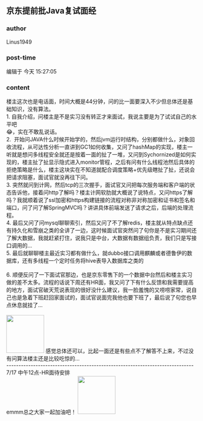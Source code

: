 ## 京东提前批Java复试面经
### author 
Linus1949
### post-time 

编辑于  今天 15:27:05
### content 
<div class="post-topic-des nc-post-content">
 楼主这次也是电话面，时间大概是44分钟，问的比一面要深入不少但总体还是基础知识，没有算法。
 <br/>
 1. 自我介绍，问楼主是不是实习没有转正才来面试，我说主要是为了试试自己的水平吧
 <br/>
 😂，实在不敢乱说话。
 <br/>
 2.  开始问JAVA什么时候开始学的，然后jvm运行时结构，分别都做什么，对象回收流程，从可达性分析一直讲到GC1如何收集，又问了hashMap的实现，楼主一听就是想问多线程安全就还是按着一面的扯了一堆，又问到Sychornized是如何实现的，楼主扯了扯显示隐式进入monitor管程，之后有问有什么线程池然后具体的拒绝策略是什么，楼主这块实在不知道就配合调度策略+优先级瞎扯了扯，还说会把请求阻塞，面试官就没再往下问。
 <br/>
 3. 突然就问到计网，然后tcp的三次握手，面试官又问把每次服务端和客户端的状态告诉他，接着问http了解吗？楼主计网软肋就大概说了说特点，又问https了解吗？我就顺着说了ssl加密和https构建链接的流程对称非对称加密和证书和签名和端口，问了问了解SpringMVC吗？讲讲具体前端发送了请求之后，后端的处理流程。
 <br/>
 4. 最后又问了问mysql聊聊索引，然后又问了不了解redis，楼主就从特点缺点还有持久化和雪崩之类的全讲了一边，这时候面试官突然问了句你是不是实习期间还了解大数据，我就赶紧打住，说我只是中台，大数据有数据组负责，我们只是写接口调用的...
 <br/>
 5. 最后就聊聊楼主最近实习都有做什么，就dubbo接口调用麒麟或者德鲁伊的数据库，还有多线程一个定时任务将hive表导入数据库之类的
 <br/>
 <br/>
 6. 顺便反问了一下面试官那边，也是京东零售下的一个数据中台然后和楼主实习做的差不太多。流程的话说下周还有HR面，我又问了下有什么反馈和我需要提高的地方，面试官破天荒说表现的很好没什么建议，我一脸羞愧的又唠唠家常，说自己也是急着下班赶回家面试的，面试官说面完我他也要下班了，最后说了句您也早点休息就挂了...
 <br/>
 <br/>
 <img data-card-emoji="[哭笑]" height="100px" src="https://uploadfiles.nowcoder.com/images/20191018/468200_1571397817785_7B6FBD4C592D356E087A0F1053751007" width="100px"/>
 感觉总体还可以，比起一面还是有些点不了解答不上来，不过没有问算法楼主还是比较吃惊的...
 <br/>
 -----------------------------------------------------------------------------
 <br/>
 7/17 中午12点-HR面待安排
 <br/>
 emmm总之大家一起加油吧！
 <img data-card-emoji="[无辜]" height="100px" src="https://uploadfiles.nowcoder.com/images/20191018/468200_1571397741914_7AFBB1602613EC52B265D7A54AD27330" width="100px"/>
</div>
